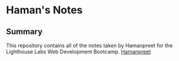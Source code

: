 # Haman's Notes
## Summary 

This repository contains all of the notes taken by Hamanpreet for the Lighthouse Labs Web Development Bootcamp.
[Hamanpreet](https://github.com/Hamanpreet/README/commit/19986a96d2a7f595c735bc49164ffaa00663f5c9)